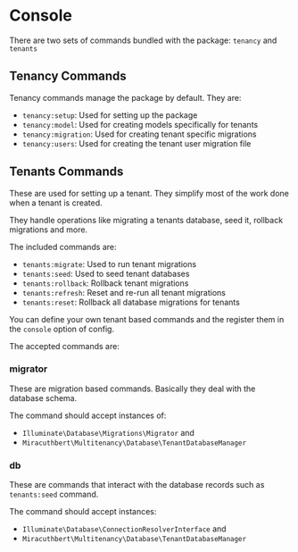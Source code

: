 # Console

There are two sets of commands bundled with the package: `tenancy` and `tenants`

## Tenancy Commands

Tenancy commands manage the package by default. They are:

- `tenancy:setup`: Used for setting up the package
- `tenancy:model`: Used for creating models specifically for tenants
- `tenancy:migration`: Used for creating tenant specific migrations
- `tenancy:users`: Used for creating the tenant user migration file

## Tenants Commands

These are used for setting up a tenant. They simplify most of the work done when a tenant is created.

They handle operations like migrating a tenants database, seed it, rollback migrations and more.

The included commands are:

- `tenants:migrate`: Used to run tenant migrations
- `tenants:seed`: Used to seed tenant databases
- `tenants:rollback`: Rollback tenant migrations
- `tenants:refresh`: Reset and re-run all tenant migrations
- `tenants:reset`: Rollback all database migrations for tenants

You can define your own tenant based commands and the register them in the `console` option of config.

The accepted commands are:

### migrator
 
These are migration based commands. Basically they deal with the database schema.

The command should accept instances of: 

- `Illuminate\Database\Migrations\Migrator` and 
- `Miracuthbert\Multitenancy\Database\TenantDatabaseManager`

### db
 
These are commands that interact with the database records such as `tenants:seed` command. 

The command should accept instances: 

- `Illuminate\Database\ConnectionResolverInterface` and 
- `Miracuthbert\Multitenancy\Database\TenantDatabaseManager`
